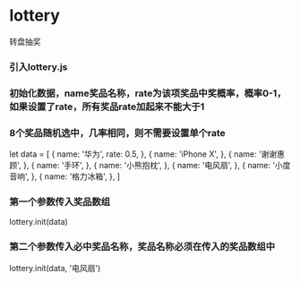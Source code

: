 # lottery
转盘抽奖
### 引入lottery.js
 
### 初始化数据，name奖品名称，rate为该项奖品中奖概率，概率0-1，如果设置了rate，所有奖品rate加起来不能大于1
 
### 8个奖品随机选中，几率相同，则不需要设置单个rate
 
let data = [
    {
      name: '华为',
      rate: 0.5,
    },
    {
      name: 'iPhone X',
    },
    {
      name: '谢谢惠顾',
    },
    {
      name: '手环',
    },
    {
      name: '小熊抱枕',
    },
    {
      name: '电风扇',
    },
    {
      name: '小度音响',
    },
    {
      name: '格力冰箱',
    },
  ]
 
### 第一个参数传入奖品数组
lottery.init(data)
 
### 第二个参数传入必中奖品名称，奖品名称必须在传入的奖品数组中
lottery.init(data, '电风扇')
